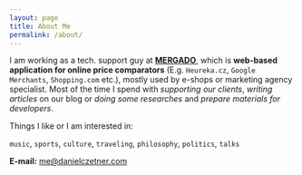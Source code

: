 ```yaml
---
layout: page
title: About Me
permalink: /about/
---
```


I am working as a tech. support guy at **<a href="http://www.mergado.cz" target="_blank">MERGADO</a>**, which is **web-based application for online price comparators** (E.g. `Heureka.cz`, `Google Merchants`, `Shopping.com` etc.), mostly used by e-shops or marketing agency specialist. Most of the time I spend with _supporting our clients_, _writing articles_ on our blog or _doing some researches_ and _prepare materials for developers_.  

Things I like or I am interested in:
 
`music`, `sports`, `culture`, `traveling`, `philosophy`, `politics`, `talks`

**E-mail:** <a href="mailto:me@danielczetner.com">me@danielczetner.com</a>
